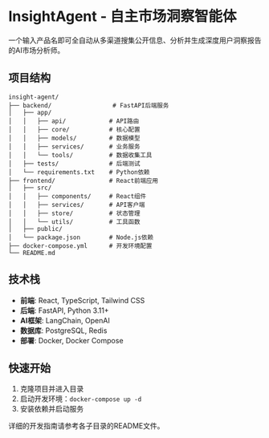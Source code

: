 # InsightAgent - 自主市场洞察智能体

一个输入产品名即可全自动从多渠道搜集公开信息、分析并生成深度用户洞察报告的AI市场分析师。

## 项目结构

```
insight-agent/
├── backend/                 # FastAPI后端服务
│   ├── app/
│   │   ├── api/            # API路由
│   │   ├── core/           # 核心配置
│   │   ├── models/         # 数据模型
│   │   ├── services/       # 业务服务
│   │   └── tools/          # 数据收集工具
│   ├── tests/              # 后端测试
│   └── requirements.txt    # Python依赖
├── frontend/               # React前端应用
│   ├── src/
│   │   ├── components/     # React组件
│   │   ├── services/       # API客户端
│   │   ├── store/          # 状态管理
│   │   └── utils/          # 工具函数
│   ├── public/
│   └── package.json        # Node.js依赖
├── docker-compose.yml      # 开发环境配置
└── README.md
```

## 技术栈

- **前端**: React, TypeScript, Tailwind CSS
- **后端**: FastAPI, Python 3.11+
- **AI框架**: LangChain, OpenAI
- **数据库**: PostgreSQL, Redis
- **部署**: Docker, Docker Compose

## 快速开始

1. 克隆项目并进入目录
2. 启动开发环境：`docker-compose up -d`
3. 安装依赖并启动服务

详细的开发指南请参考各子目录的README文件。